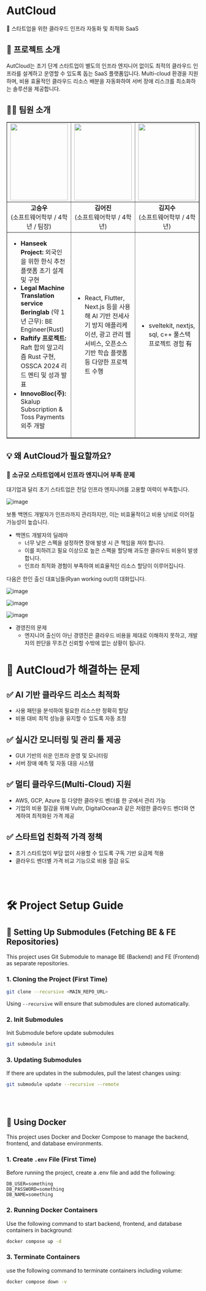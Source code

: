 # AutCloud
🚀 스타트업을 위한 클라우드 인프라 자동화 및 최적화 SaaS

## 📌 프로젝트 소개
AutCloud는 초기 단계 스타트업이 별도의 인프라 엔지니어 없이도 최적의 클라우드 인프라를 설계하고 운영할 수 있도록 돕는 SaaS 플랫폼입니다.
Multi-cloud 환경을 지원하며, 비용 효율적인 클라우드 리소스 배분을 자동화하여 서버 장애 리스크를 최소화하는 솔루션을 제공합니다.

## **👨‍💻 팀원 소개**

<table width="100%" border="1">
  <tr>
    <td align="center" width="25%"><img src="https://github.com/user-attachments/assets/6d254705-d8b2-442b-a6a1-c73deb52c79d" width="150" height="200"/></td>
    <td align="center" width="25%"><img src="https://github.com/user-attachments/assets/e70ccf49-9f50-4dba-8366-27bdc1166621" width="150" height="200"/></td>
    <td align="center" width="25%"><img src="https://github.com/user-attachments/assets/4dafc97b-c0e3-42bd-bf85-5ad0edbb21fc" width="150" height="200"/></td>
    <td align="center" width="25%"><img src="https://github.com/user-attachments/assets/a8fe8895-d761-40ea-90e4-5bc7ff6dc1b9" width="150" height="200"/></td>
  </tr>
  <tr>
    <td align="center"><b>고승우</b><br>(소프트웨어학부 / 4학년 / 팀장)</td>
    <td align="center"><b>김어진</b><br>(소프트웨어학부 / 4학년)</td>
    <td align="center"><b>김지수</b><br>(소프트웨어학부 / 4학년)</td>
    <td align="center"><b>김효빈</b><br>(소프트웨어학부 / 4학년)</td>
  </tr>
  <tr>
    <td align="left">
      <ul>
        <li><b>Hanseek Project:</b> 외국인을 위한 한식 추천 플랫폼 초기 설계 및 구현</li>
        <li><b>Legal Machine Translation service Beringlab</b> (약 1년 근무): BE Engineer(Rust)</li>
        <li><b>Raftify 프로젝트:</b> Raft 합의 알고리즘 Rust 구현, OSSCA 2024 리드 멘티 및 성과 발표</li>
        <li><b>InnovoBloc(주):</b> Skalup Subscription & Toss Payments 외주 개발</li>
      </ul>
    </td>
    <td align="left">
      <ul>
        <li>React, Flutter, Next.js 등을 사용해 AI 기반 전세사기 방지 애플리케이션, 광고 관리 웹서비스, 오픈소스 기반 학습 플랫폼 등 다양한 프로젝트 수행</li>
      </ul>
    </td>
    <td align="left">
      <ul>
        <li>sveltekit, nextjs, sql, c++ 풀스택 프로젝트 경험 有</li>
      </ul>
    </td>
    <td align="left">
      <ul>
        <li>국민대학교 인공지능 연구실 인턴</li>
      </ul>
    </td>
  </tr>
</table>

## 💡 왜 AutCloud가 필요할까요?
### 🔹 소규모 스타트업에서 인프라 엔지니어 부족 문제
대기업과 달리 초기 스타트업은 전담 인프라 엔지니어를 고용할 여력이 부족합니다.

![image](https://github.com/user-attachments/assets/27d17124-2962-4101-b9a1-59697653ca59)

보통 백엔드 개발자가 인프라까지 관리하지만, 이는 비효율적이고 비용 낭비로 이어질 가능성이 높습니다.

- 백엔드 개발자의 딜레마
  - 너무 낮은 스펙을 설정하면 장애 발생 시 큰 책임을 져야 합니다.
  - 이를 피하려고 필요 이상으로 높은 스펙을 할당해 과도한 클라우드 비용이 발생합니다.
  - 인프라 최적화 경험이 부족하여 비효율적인 리소스 할당이 이루어집니다.

다음은 한인 출신 대표님들(Ryan working out)의 대화입니다.

![image](https://github.com/user-attachments/assets/8d084c20-4c1b-4f95-b174-b34bdaded556)

![image](https://github.com/user-attachments/assets/8ea78b4b-86ec-47c9-b674-a1bfab235641)

![image](https://github.com/user-attachments/assets/44bbcf03-0163-4118-aae1-6f37c4c77059)

- 경영진의 문제
  - 엔지니어 출신이 아닌 경영진은 클라우드 비용을 제대로 이해하지 못하고, 개발자의 판단을 무조건 신뢰할 수밖에 없는 상황이 됩니다.

# 🔹 AutCloud가 해결하는 문제
## ✅ AI 기반 클라우드 리소스 최적화
- 사용 패턴을 분석하여 필요한 리소스만 정확히 할당
- 비용 대비 최적 성능을 유지할 수 있도록 자동 조정

## ✅ 실시간 모니터링 및 관리 툴 제공
- GUI 기반의 쉬운 인프라 운영 및 모니터링
- 서버 장애 예측 및 자동 대응 시스템

## ✅ 멀티 클라우드(Multi-Cloud) 지원
- AWS, GCP, Azure 등 다양한 클라우드 벤더를 한 곳에서 관리 가능
- 기업의 비용 절감을 위해 Vultr, DigitalOcean과 같은 저렴한 클라우드 벤더와 연계하여 최적화된 가격 제공

## ✅ 스타트업 친화적 가격 정책
- 초기 스타트업이 부담 없이 사용할 수 있도록 구독 기반 요금제 적용
- 클라우드 벤더별 가격 비교 기능으로 비용 절감 유도

<br><br/>
# 🛠 Project Setup Guide

## 🔗 Setting Up Submodules (Fetching BE & FE Repositories)
This project uses Git Submodule to manage BE (Backend) and FE (Frontend) as separate repositories.

### 1. Cloning the Project (First Time)

```bash
git clone --recursive <MAIN_REPO_URL>
```

Using `--recursive` will ensure that submodules are cloned automatically.

### 2. Init Submodules
Init Submodule before update submodules

```bash
git submodule init
```

### 3. Updating Submodules
If there are updates in the submodules, pull the latest changes using:

```bash
git submodule update --recursive --remote
```
<br><br/>
## 🐳 Using Docker
This project uses Docker and Docker Compose to manage the backend, frontend, and database environments.

### 1. Create `.env` File (First Time)
Before running the project, create a .env file and add the following:
```text
DB_USER=something
DB_PASSWORD=something
DB_NAME=something
```

### 2. Running Docker Containers
Use the following command to start backend, frontend, and database containers in background:
```bash
docker compose up -d
```

### 3. Terminate Containers
use the following command to terminate containers including volume:
```bash
docker compose down -v
```
